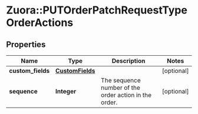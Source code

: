 # Zuora::PUTOrderPatchRequestTypeOrderActions

## Properties
Name | Type | Description | Notes
------------ | ------------- | ------------- | -------------
**custom_fields** | [**CustomFields**](CustomFields.md) |  | [optional] 
**sequence** | **Integer** | The sequence number of the order action in the order. | [optional] 


